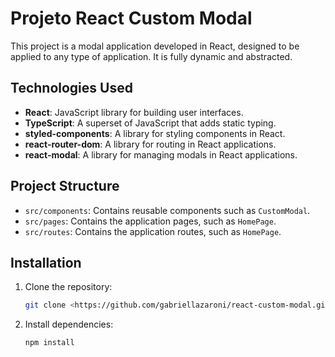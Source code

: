 # Projeto React Custom Modal

This project is a modal application developed in React, designed to be applied to any type of application. It is fully dynamic and abstracted. 

## Technologies Used

- **React**: JavaScript library for building user interfaces.
- **TypeScript**: A superset of JavaScript that adds static typing.
- **styled-components**: A library for styling components in React.
- **react-router-dom**: A library for routing in React applications.
- **react-modal**: A library for managing modals in React applications.

## Project Structure

- `src/components`: Contains reusable components such as `CustomModal`.
- `src/pages`: Contains the application pages, such as `HomePage`.
- `src/routes`: Contains the application routes, such as `HomePage`.

## Installation

1. Clone the repository:

   ```bash
   git clone <https://github.com/gabriellazaroni/react-custom-modal.git>

   ```

2. Install dependencies:

   ```bash
   npm install

   ```